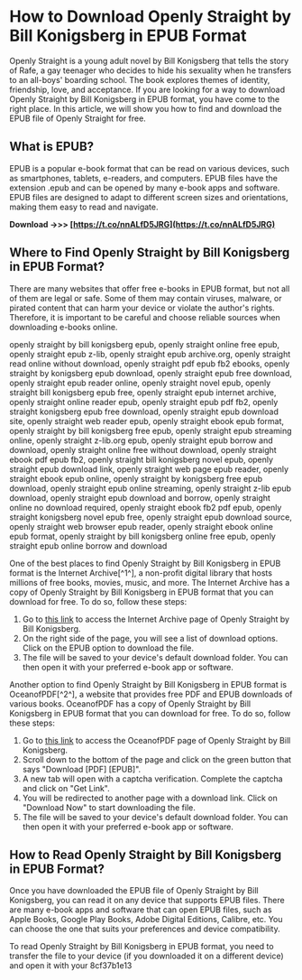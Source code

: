 # How to Download Openly Straight by Bill Konigsberg in EPUB Format
 
Openly Straight is a young adult novel by Bill Konigsberg that tells the story of Rafe, a gay teenager who decides to hide his sexuality when he transfers to an all-boys' boarding school. The book explores themes of identity, friendship, love, and acceptance. If you are looking for a way to download Openly Straight by Bill Konigsberg in EPUB format, you have come to the right place. In this article, we will show you how to find and download the EPUB file of Openly Straight for free.
 
## What is EPUB?
 
EPUB is a popular e-book format that can be read on various devices, such as smartphones, tablets, e-readers, and computers. EPUB files have the extension .epub and can be opened by many e-book apps and software. EPUB files are designed to adapt to different screen sizes and orientations, making them easy to read and navigate.
 
**Download ->>> [https://t.co/nnALfD5JRG](https://t.co/nnALfD5JRG)**


 
## Where to Find Openly Straight by Bill Konigsberg in EPUB Format?
 
There are many websites that offer free e-books in EPUB format, but not all of them are legal or safe. Some of them may contain viruses, malware, or pirated content that can harm your device or violate the author's rights. Therefore, it is important to be careful and choose reliable sources when downloading e-books online.
 
openly straight by bill konigsberg epub,  openly straight online free epub,  openly straight epub z-lib,  openly straight epub archive.org,  openly straight read online without download,  openly straight pdf epub fb2 ebooks,  openly straight by konigsberg epub download,  openly straight epub free download,  openly straight epub reader online,  openly straight novel epub,  openly straight bill konigsberg epub free,  openly straight epub internet archive,  openly straight online reader epub,  openly straight epub pdf fb2,  openly straight konigsberg epub free download,  openly straight epub download site,  openly straight web reader epub,  openly straight ebook epub format,  openly straight by bill konigsberg free epub,  openly straight epub streaming online,  openly straight z-lib.org epub,  openly straight epub borrow and download,  openly straight online free without download,  openly straight ebook pdf epub fb2,  openly straight bill konigsberg novel epub,  openly straight epub download link,  openly straight web page epub reader,  openly straight ebook epub online,  openly straight by konigsberg free epub download,  openly straight epub online streaming,  openly straight z-lib epub download,  openly straight epub download and borrow,  openly straight online no download required,  openly straight ebook fb2 pdf epub,  openly straight konigsberg novel epub free,  openly straight epub download source,  openly straight web browser epub reader,  openly straight ebook online epub format,  openly straight by bill konigsberg online free epub,  openly straight epub online borrow and download
 
One of the best places to find Openly Straight by Bill Konigsberg in EPUB format is the Internet Archive[^1^], a non-profit digital library that hosts millions of free books, movies, music, and more. The Internet Archive has a copy of Openly Straight by Bill Konigsberg in EPUB format that you can download for free. To do so, follow these steps:
 
1. Go to [this link](https://archive.org/details/openly-straight-by-konigsberg-bill-z-lib.org_20201020) to access the Internet Archive page of Openly Straight by Bill Konigsberg.
2. On the right side of the page, you will see a list of download options. Click on the EPUB option to download the file.
3. The file will be saved to your device's default download folder. You can then open it with your preferred e-book app or software.

Another option to find Openly Straight by Bill Konigsberg in EPUB format is OceanofPDF[^2^], a website that provides free PDF and EPUB downloads of various books. OceanofPDF has a copy of Openly Straight by Bill Konigsberg in EPUB format that you can download for free. To do so, follow these steps:

1. Go to [this link](https://oceanofpdf.com/authors/bill-konigsberg/pdf-epub-openly-straight-download-38097149040/) to access the OceanofPDF page of Openly Straight by Bill Konigsberg.
2. Scroll down to the bottom of the page and click on the green button that says "Download [PDF] [EPUB]".
3. A new tab will open with a captcha verification. Complete the captcha and click on "Get Link".
4. You will be redirected to another page with a download link. Click on "Download Now" to start downloading the file.
5. The file will be saved to your device's default download folder. You can then open it with your preferred e-book app or software.

## How to Read Openly Straight by Bill Konigsberg in EPUB Format?
 
Once you have downloaded the EPUB file of Openly Straight by Bill Konigsberg, you can read it on any device that supports EPUB files. There are many e-book apps and software that can open EPUB files, such as Apple Books, Google Play Books, Adobe Digital Editions, Calibre, etc. You can choose the one that suits your preferences and device compatibility.
 
To read Openly Straight by Bill Konigsberg in EPUB format, you need to transfer the file to your device (if you downloaded it on a different device) and open it with your
 8cf37b1e13
 
